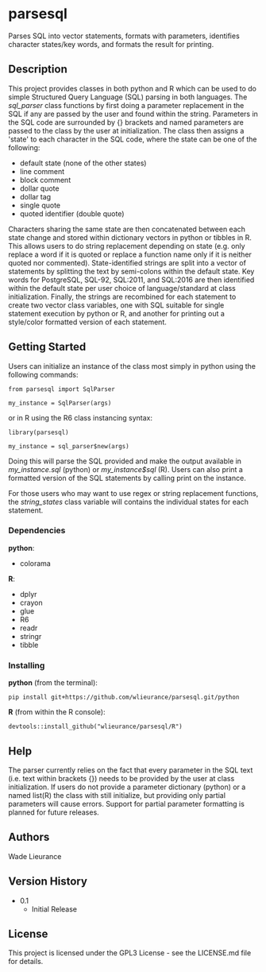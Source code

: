 # parsesql
Parses SQL into vector statements, formats with parameters, identifies character states/key words, and formats the result for printing.

## Description

This project provides classes in both python and R which can be used to do simple Structured Query Language (SQL) parsing in both languages. The _sql_parser_ class functions by first doing a parameter replacement in the SQL if any are passed by the user and found within the string. Parameters in the SQL code are surrounded by \{\} brackets and named parameters are passed to the class by the user at initialization. The class then assigns a 'state' to each character in the SQL code, where the state can be one of the following: 

- default state (none of the other states)
- line comment
- block comment
- dollar quote
- dollar tag
- single quote
- quoted identifier (double quote)

Characters sharing the same state are then concatenated between each state change and stored within dictionary vectors in python or tibbles in R.  This allows users to do string replacement depending on state (e.g. only replace a word if it is quoted or replace a function name only if it is neither quoted nor commented). State-identified strings are split into a vector of statements by splitting the text by semi-colons within the default state. Key words for PostgreSQL, SQL-92, SQL:2011, and SQL:2016 are then identified within the default state per user choice of language/standard at class initialization. Finally, the strings are recombined for each statement to create two vector class variables, one with SQL suitable for single statement execution by python or R, and another for printing out a style/color formatted version of each statement.

## Getting Started

Users can initialize an instance of the class most simply in python using the following commands:


`from parsesql import SqlParser`

`my_instance = SqlParser(args)` 


or in R using the R6 class instancing syntax:


`library(parsesql)`

`my_instance = sql_parser$new(args)`


Doing this will parse the SQL provided and make the output available in _my_instance.sql_ (python) or _my_instance$sql_ (R).
Users can also print a formatted version of the SQL statements by calling print on the instance.

For those users who may want to use regex or string replacement functions, the _string_states_ class variable will contains the individual states for each statement.
### Dependencies

**python**: 

- colorama

**R**:

- dplyr
- crayon
- glue
- R6
- readr
- stringr
- tibble

### Installing

**python** (from the terminal):

`pip install git+https://github.com/wlieurance/parsesql.git/python`

**R** (from within the R console):

`devtools::install_github("wlieurance/parsesql/R")`

## Help

The parser currently relies on the fact that every parameter in the SQL text (i.e. text within brackets \{\}) needs to be provided
by the user at class initialization. If users do not provide a parameter dictionary (python) or a named list(R) the class with still initialize, but providing only partial parameters will cause errors.  Support for partial parameter formatting is planned for future releases.

## Authors

Wade Lieurance

## Version History

- 0.1
  - Initial Release

## License

This project is licensed under the GPL3 License - see the LICENSE.md file for details.